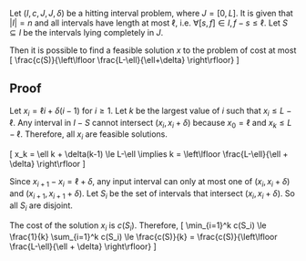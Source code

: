 Let $(I, c, J, J, \delta)$ be a hitting interval problem, where $J = [0, L]$.
It is given that $|I| = n$ and all intervals have length at most $\ell$,
i.e. $\forall [s, f] \in I, f-s \le \ell$.
Let $S \subseteq I$ be the intervals lying completely in $J$.

Then it is possible to find a feasible solution $x$ to the problem
of cost at most
\[ \frac{c(S)}{\left\lfloor \frac{L-\ell}{\ell+\delta} \right\rfloor} \]

## Proof

Let $x_i = \ell i + \delta(i-1)$ for $i \ge 1$.
Let $k$ be the largest value of $i$ such that $x_i \le L-\ell$.
Any interval in $I-S$ cannot intersect $(x_i, x_i + \delta)$
because $x_0 = \ell$ and $x_k \le L-\ell$.
Therefore, all $x_i$ are feasible solutions.

\[ x_k = \ell k + \delta(k-1) \le L-\ell
\implies k = \left\lfloor \frac{L-\ell}{\ell + \delta} \right\rfloor \]

Since $x_{i+1} - x_i = \ell + \delta$, any input interval
can only at most one of $(x_i, x_i + \delta)$ and $(x_{i+1}, x_{i+1} + \delta)$.
Let $S_i$ be the set of intervals that intersect $(x_i, x_i + \delta)$.
So all $S_i$ are disjoint.

The cost of the solution $x_i$ is $c(S_i)$. Therefore,
\[ \min_{i=1}^k c(S_i)
\le \frac{1}{k} \sum_{i=1}^k c(S_i)
\le \frac{c(S)}{k}
= \frac{c(S)}{\left\lfloor \frac{L-\ell}{\ell + \delta} \right\rfloor}
\]
